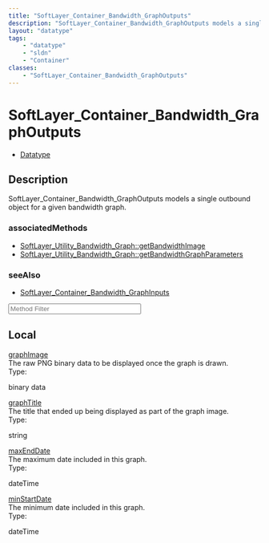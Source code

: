 ```yaml
---
title: "SoftLayer_Container_Bandwidth_GraphOutputs"
description: "SoftLayer_Container_Bandwidth_GraphOutputs models a single outbound object for a given bandwidth graph."
layout: "datatype"
tags:
    - "datatype"
    - "sldn"
    - "Container"
classes:
    - "SoftLayer_Container_Bandwidth_GraphOutputs"
---
```


# SoftLayer_Container_Bandwidth_GraphOutputs
<div id='service-datatype'>
    <ul id='sldn-reference-tabs'>
        <li id='datatype'> <a href='/reference/datatypes/SoftLayer_Container_Bandwidth_GraphOutputs' >Datatype</a></li>
    </ul>
</div>

## Description 
SoftLayer_Container_Bandwidth_GraphOutputs models a single outbound object for a given bandwidth graph.


### associatedMethods

*  [SoftLayer_Utility_Bandwidth_Graph::getBandwidthImage](/reference/services/SoftLayer_Utility_Bandwidth_Graph/getBandwidthImage )
*  [SoftLayer_Utility_Bandwidth_Graph::getBandwidthGraphParameters](/reference/services/SoftLayer_Utility_Bandwidth_Graph/getBandwidthGraphParameters )



### seeAlso

* [SoftLayer_Container_Bandwidth_GraphInputs](/reference/datatypes/SoftLayer_Container_Bandwidth_GraphInputs )




<!-- Service Filer BEGIN -->
<div class="view-filters">
        <div class="clearfix">
            <div class="search-input-box">
                <input placeholder="Method Filter" onkeyup="titleSearch(inputId='prop-input', divId='properties', elementClass='prop-row')" 
                    type="text" id="prop-input" value="" size="30" maxlength="128" class="form-text">
            </div>
        </div>
</div>
<!-- Service Filer END -->

<div id="properties" class="content">
    <div id="localProperties" class="prop-content" >
        <h2>Local</h2>
                <div class='prop-row views-row'>
            <span class='views-field-title'>
                <a href="#graphImage" name=graphImage>graphImage</a>
            </span>
            <div class='views-field-body'>The raw PNG binary data to be displayed once the graph is drawn. </div>
            <span class="type-label">Type:</span> 
            <div class='type-content'>
                <p>binary data</p>
            </div>
        </div>
                <div class='prop-row views-row'>
            <span class='views-field-title'>
                <a href="#graphTitle" name=graphTitle>graphTitle</a>
            </span>
            <div class='views-field-body'>The title that ended up being displayed as part of the graph image. </div>
            <span class="type-label">Type:</span> 
            <div class='type-content'>
                <p>string</p>
            </div>
        </div>
                <div class='prop-row views-row'>
            <span class='views-field-title'>
                <a href="#maxEndDate" name=maxEndDate>maxEndDate</a>
            </span>
            <div class='views-field-body'>The maximum date included in this graph. </div>
            <span class="type-label">Type:</span> 
            <div class='type-content'>
                <p>dateTime</p>
            </div>
        </div>
                <div class='prop-row views-row'>
            <span class='views-field-title'>
                <a href="#minStartDate" name=minStartDate>minStartDate</a>
            </span>
            <div class='views-field-body'>The minimum date included in this graph. </div>
            <span class="type-label">Type:</span> 
            <div class='type-content'>
                <p>dateTime</p>
            </div>
        </div>
            </div>
    </div>


